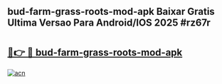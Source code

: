 ## bud-farm-grass-roots-mod-apk Baixar Gratis Ultima Versao Para Android/IOS 2025 #rz67r

# <h2><a href="https://ainizakaria.my?title=bud-farm-grass-roots-mod-apk&ref=20M">🔗👉 🔴 bud-farm-grass-roots-mod-apk</a></h2>

[![acn](https://github.com/user-attachments/assets/0f9c940e-d8b0-45ae-aac7-cd30a18b3e1c)](https://ainizakaria.my?title=bud-farm-grass-roots-mod-apk&ref=20M)

